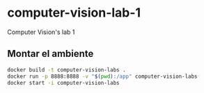 # computer-vision-lab-1
Computer Vision's lab 1

## Montar el ambiente
```bash
docker build -t computer-vision-labs .
docker run -p 8888:8888 -v "$(pwd):/app" computer-vision-labs
docker start -i computer-vision-labs
```
